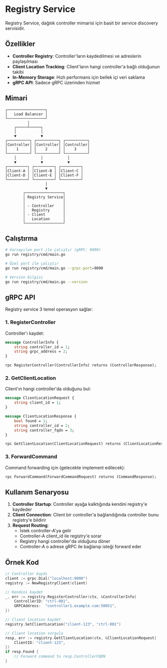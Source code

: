 # Registry Service

Registry Service, dağıtık controller mimarisi için basit bir service discovery servisidir.

## Özellikler

- **Controller Registry**: Controller'ların kaydedilmesi ve adreslerin paylaşılması
- **Client Location Tracking**: Client'ların hangi controller'a bağlı olduğunun takibi
- **In-Memory Storage**: Hızlı performans için bellek içi veri saklama
- **gRPC API**: Sadece gRPC üzerinden hizmet

## Mimari

```
┌─────────────────┐
│   Load Balancer │
└─────────────────┘
          │
    ┌─────┴─────┐
    │           │
    ▼           ▼
┌──────────┐ ┌──────────┐ ┌──────────┐
│Controller│ │Controller│ │Controller│
│    1     │ │    2     │ │    3     │
└──────────┘ └──────────┘ └──────────┘
    │           │           │
    ▼           ▼           ▼
┌─────────┐ ┌─────────┐ ┌─────────┐
│Client-A │ │Client-B │ │Client-C │
│Client-D │ │Client-E │ │Client-F │
└─────────┘ └─────────┘ └─────────┘
                  │
                  ▼
        ┌─────────────────┐
        │ Registry Service│
        │                 │
        │ - Controller    │
        │   Registry      │
        │ - Client        │
        │   Location      │
        └─────────────────┘
```

## Çalıştırma

```bash
# Varsayılan port ile çalıştır (gRPC: 9090)
go run registry/cmd/main.go

# Özel port ile çalıştır
go run registry/cmd/main.go --grpc-port=9090

# Version bilgisi
go run registry/cmd/main.go --version
```

## gRPC API

Registry service 3 temel operasyon sağlar:

### 1. RegisterController
Controller'ı kaydet:
```protobuf
message ControllerInfo {
    string controller_id = 1;
    string grpc_address = 2;
}

rpc RegisterController(ControllerInfo) returns (ControllerResponse);
```

### 2. GetClientLocation  
Client'ın hangi controller'da olduğunu bul:
```protobuf
message ClientLocationRequest {
    string client_id = 1;
}

message ClientLocationResponse {
    bool found = 1;
    string controller_id = 2;
    string controller_fqdn = 3;
}

rpc GetClientLocation(ClientLocationRequest) returns (ClientLocationResponse);
```

### 3. ForwardCommand
Command forwarding için (gelecekte implement edilecek):
```protobuf
rpc ForwardCommand(ForwardCommandRequest) returns (CommandResponse);
```

## Kullanım Senaryosu

1. **Controller Startup**: Controller ayağa kalktığında kendini registry'e kaydeder
2. **Client Connection**: Client bir controller'a bağlandığında controller bunu registry'e bildirir
3. **Request Routing**: 
   - İstek controller-A'ya gelir
   - Controller-A client_id ile registry'e sorar
   - Registry hangi controller'da olduğunu döner
   - Controller-A o adrese gRPC ile bağlanıp isteği forward eder

## Örnek Kod

```go
// Controller kaydı
client := grpc.Dial("localhost:9090")
registry := NewRegistryClient(client)

// Kendini kaydet
_, err := registry.RegisterController(ctx, &ControllerInfo{
    ControllerID: "ctrl-001",
    GRPCAddress:  "controller1.example.com:50051",
})

// Client location kaydet
registry.SetClientLocation("client-123", "ctrl-001")

// Client location sorgula
resp, err := registry.GetClientLocation(ctx, &ClientLocationRequest{
    ClientID: "client-123",
})
if resp.Found {
    // Forward command to resp.ControllerFQDN
}
``` 
